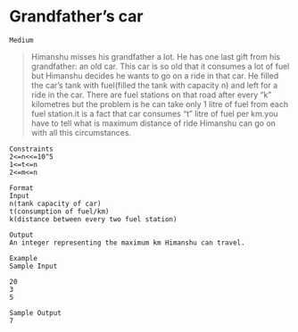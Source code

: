 # Grandfather’s car

`Medium`

> Himanshu misses his grandfather a lot. He has one last gift from his grandfather: an old car.
> This car is so old that it consumes a lot of fuel but Himanshu decides he wants to go on a ride in that car. He filled the car’s tank with fuel(filled the tank with capacity n) and left for a ride in the car. There are fuel stations on that road after every “k” kilometres but the problem is he can take only 1 litre of fuel from each fuel station.it is a fact that car consumes “t” litre of fuel per km.you have to tell what is maximum distance of ride Himanshu can go on with all this circumstances.

```
Constraints
2<=n<<=10^5
1<=t<=n
2<=m<=n

Format
Input
n(tank capacity of car)
t(consumption of fuel/km)
k(distance between every two fuel station)

Output
An integer representing the maximum km Himanshu can travel.

Example
Sample Input

20
3
5

Sample Output
7
```
